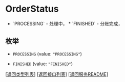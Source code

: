 # OrderStatus

  * &#x60;PROCESSING&#x60; - 处理中，  * &#x60;FINISHED&#x60; - 分账完成，

## 枚举


* `PROCESSING` (value: `"PROCESSING"`)

* `FINISHED` (value: `"FINISHED"`)


[\[返回类型列表\]](README.md#类型列表)
[\[返回接口列表\]](README.md#接口列表)
[\[返回服务README\]](README.md)


